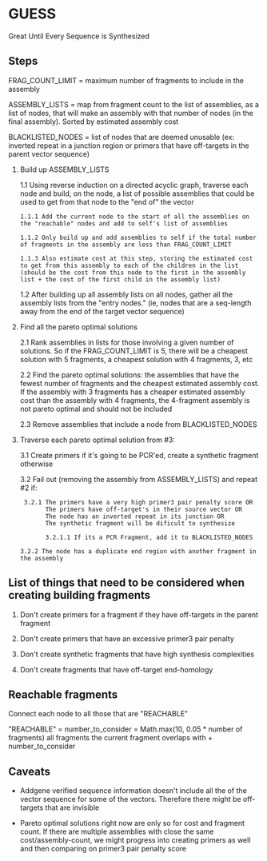 # GUESS

Great Until Every Sequence is Synthesized

## Steps

FRAG_COUNT_LIMIT = maximum number of fragments to include in the assembly

ASSEMBLY_LISTS = map from fragment count to the list of assemblies, as a list of nodes, that will make an assembly with that number of nodes (in the final assembly). Sorted by estimated assembly cost

BLACKLISTED_NODES = list of nodes that are deemed unusable (ex: inverted repeat in a junction region or primers that have off-targets in the parent vector sequence)

1.  Build up ASSEMBLY_LISTS

    1.1 Using reverse induction on a directed acyclic graph, traverse each node and build, on the node, a list of possible assemblies that could be used to get from that node to the "end of" the vector

        1.1.1 Add the current node to the start of all the assemblies on the "reachable" nodes and add to self's list of assemblies

        1.1.2 Only build up and add assemblies to self if the total number of fragments in the assembly are less than FRAG_COUNT_LIMIT

        1.1.3 Also estimate cost at this step, storing the estimated cost to get from this assembly to each of the children in the list (should be the cost from this node to the first in the assembly list + the cost of the first child in the assembly list)

    1.2 After building up all assembly lists on all nodes, gather all the assembly lists from the "entry nodes." (ie, nodes that are a seq-length away from the end of the target vector sequence)

2.  Find all the pareto optimal solutions

    2.1 Rank assemblies in lists for those involving a given number of solutions. So if the FRAG_COUNT_LIMIT is 5, there will be a cheapest solution with 5 fragments, a cheapest solution with 4 fragments, 3, etc

    2.2 Find the pareto optimal solutions: the assemblies that have the fewest number of fragments and the cheapest estimated assembly cost. If the assembly with 3 fragments has a cheaper estimated assembly cost than the assembly with 4 fragments, the 4-fragment assembly is not pareto optimal and should not be included

    2.3 Remove assemblies that include a node from BLACKLISTED_NODES

3.  Traverse each pareto optimal solution from #3:

    3.1 Create primers if it's going to be PCR'ed, create a synthetic fragment otherwise

    3.2 Fail out (removing the assembly from ASSEMBLY_LISTS) and repeat #2 if:

         3.2.1 The primers have a very high primer3 pair penalty score OR
               The primers have off-target's in their source vector OR
               The node has an inverted repeat in its junction OR
               The synthetic fragment will be dificult to synthesize

               3.2.1.1 If its a PCR Fragment, add it to BLACKLISTED_NODES

        3.2.2 The node has a duplicate end region with another fragment in the assembly

## List of things that need to be considered when creating building fragments

1.  Don't create primers for a fragment if they have off-targets in the parent fragment

2.  Don't create primers that have an excessive primer3 pair penalty

3.  Don't create synthetic fragments that have high synthesis complexities

4.  Don't create fragments that have off-target end-homology

## Reachable fragments

Connect each node to all those that are "REACHABLE"

"REACHABLE" =
number_to_consider = Math.max(10, 0.05 \* number of fragments)
all fragments the current fragment overlaps with + number_to_consider

## Caveats

- Addgene verified sequence information doesn't include all the of the vector sequence for some of the vectors. Therefore there might be off-targets that are invisible

- Pareto optimal solutions right now are only so for cost and fragment count. If there are multiple assemblies with close the same cost/assembly-count, we might progress into creating primers as well and then comparing on primer3 pair penalty score
